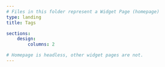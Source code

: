 ```yaml
---
# Files in this folder represent a Widget Page (homepage)
type: landing
title: Tags

sections:
    design:
        columns: 2

# Homepage is headless, other widget pages are not.
---
```

